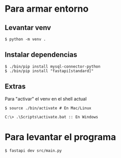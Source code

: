 # Para armar entorno  

## Levantar venv  

```
$ python -m venv .
```  

## Instalar dependencias  

```
$ ./bin/pip install mysql-connector-python
$ ./bin/pip install "fastapi[standard]"
```  

## Extras  

Para "activar" el venv en el shell actual
```
$ source ./bin/activate # En Mac/Linux
```  
```
C:\> .\Scripts\activate.bat :: En Windows
```  

# Para levantar el programa  

```
$ fastapi dev src/main.py
```  

